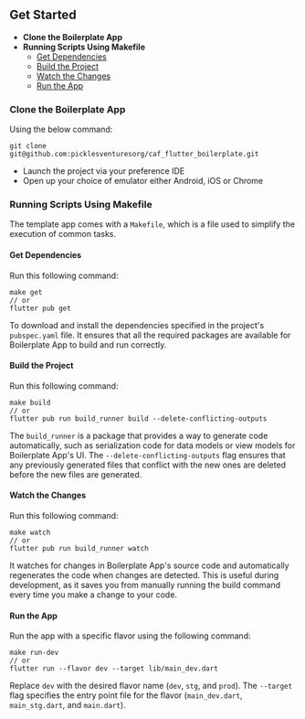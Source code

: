 ## Get Started

* **Clone the Boilerplate App**
* **Running Scripts Using Makefile**
  * [Get Dependencies](#heading--2-1)
  * [Build the Project](#heading--2-2)
  * [Watch the Changes](#heading--2-3)
  * [Run the App](#heading--2-4)


### Clone the Boilerplate App

Using the below command: 

```
git clone git@github.com:picklesventuresorg/caf_flutter_boilerplate.git

```

* Launch the project via your preference IDE
* Open up your choice of emulator either Android, iOS or Chrome


### Running Scripts Using Makefile

The template app comes with a `Makefile`, which is a file used to simplify the execution of common tasks. 


<a id="heading--2-1"></a>

#### Get Dependencies

Run this following command:

```
make get 
// or
flutter pub get
```

To download and install the dependencies specified in the project's `pubspec.yaml` file. It ensures that all the required packages are available for Boilerplate App to build and run correctly.


<a id="heading--2-2"></a>

#### Build the Project

Run this following command:

```
make build 
// or
flutter pub run build_runner build --delete-conflicting-outputs
```

The `build_runner` is a package that provides a way to generate code automatically, such as serialization code for data models or view models for Boilerplate App's UI. The `--delete-conflicting-outputs` flag ensures that any previously generated files that conflict with the new ones are deleted before the new files are generated.


<a id="heading--2-3"></a>

#### Watch the Changes

Run this following command:

```
make watch
// or
flutter pub run build_runner watch
```

It watches for changes in Boilerplate App's source code and automatically regenerates the code when changes are detected. This is useful during development, as it saves you from manually running the build command every time you make a change to your code.


<a id="heading--2-4"></a>

#### Run the App

Run the app with a specific flavor using the following command:

```
make run-dev
// or
flutter run --flavor dev --target lib/main_dev.dart
```

Replace `dev` with the desired flavor name (`dev`, `stg`, and `prod`). The `--target` flag specifies the entry point file for the flavor (`main_dev.dart`, `main_stg.dart`, and `main.dart`).
